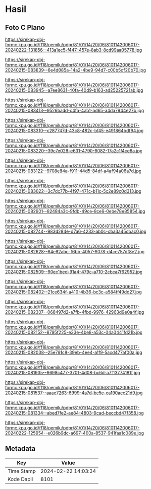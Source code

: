 # Hasil

## Foto C Plano

https://sirekap-obj-formc.kpu.go.id/ff18/pemilu/pdpr/81/01/14/20/06/8101142006017-20240222-131856--413a1ec5-f447-457e-8ab3-8cd99aa05778.jpg

https://sirekap-obj-formc.kpu.go.id/ff18/pemilu/pdpr/81/01/14/20/06/8101142006017-20240215-083839--6e4d085a-14a2-4be9-94d7-c00b5df20b70.jpg

https://sirekap-obj-formc.kpu.go.id/ff18/pemilu/pdpr/81/01/14/20/06/8101142006017-20240215-083945--a7ee8631-40fa-40d9-b163-ad25225721ab.jpg

https://sirekap-obj-formc.kpu.go.id/ff18/pemilu/pdpr/81/01/14/20/06/8101142006017-20240215-083413--9526badd-c4fa-4ab1-ad65-a4da7944e27b.jpg

https://sirekap-obj-formc.kpu.go.id/ff18/pemilu/pdpr/81/01/14/20/06/8101142006017-20240215-083310--c287747d-43c8-482c-bf45-e491864bdf94.jpg

https://sirekap-obj-formc.kpu.go.id/ff18/pemilu/pdpr/81/01/14/20/06/8101142006017-20240215-083220--39c7e028-e631-4790-9082-17a2c1f4ce8a.jpg

https://sirekap-obj-formc.kpu.go.id/ff18/pemilu/pdpr/81/01/14/20/06/8101142006017-20240215-083122--9708e84a-f911-44d5-84df-a4af94a06a7d.jpg

https://sirekap-obj-formc.kpu.go.id/ff18/pemilu/pdpr/81/01/14/20/06/8101142006017-20240215-083022--3c7dc77b-4f97-471c-b11c-5c2e89c0d313.jpg

https://sirekap-obj-formc.kpu.go.id/ff18/pemilu/pdpr/81/01/14/20/06/8101142006017-20240215-082901--82484a3c-9fdb-49ce-8ce6-0ebe78e85854.jpg

https://sirekap-obj-formc.kpu.go.id/ff18/pemilu/pdpr/81/01/14/20/06/8101142006017-20240215-082744--983d284e-d7a6-4233-ab0c-cba3a45cbac0.jpg

https://sirekap-obj-formc.kpu.go.id/ff18/pemilu/pdpr/81/01/14/20/06/8101142006017-20240215-082628--84e82abc-f6bb-4057-9078-d4ce757df8e2.jpg

https://sirekap-obj-formc.kpu.go.id/ff18/pemilu/pdpr/81/01/14/20/06/8101142006017-20240215-082509--90ec1bed-91a4-479c-a710-2cbca7f62952.jpg

https://sirekap-obj-formc.kpu.go.id/ff18/pemilu/pdpr/81/01/14/20/06/8101142006017-20240215-082402--21ce634f-a410-4b36-bc3c-a584ff49dd27.jpg

https://sirekap-obj-formc.kpu.go.id/ff18/pemilu/pdpr/81/01/14/20/06/8101142006017-20240215-082307--068497d2-a7fb-4fbd-9976-42963d9e0a4f.jpg

https://sirekap-obj-formc.kpu.go.id/ff18/pemilu/pdpr/81/01/14/20/06/8101142006017-20240215-082152--8795f225-e33e-4be8-a53c-04a0441fd21b.jpg

https://sirekap-obj-formc.kpu.go.id/ff18/pemilu/pdpr/81/01/14/20/06/8101142006017-20240215-082038--25e761c8-39eb-4ee4-a1f9-5acd477af00a.jpg

https://sirekap-obj-formc.kpu.go.id/ff18/pemilu/pdpr/81/01/14/20/06/8101142006017-20240215-081935--9698c477-3701-4d08-bc6d-a7f13774181f.jpg

https://sirekap-obj-formc.kpu.go.id/ff18/pemilu/pdpr/81/01/14/20/06/8101142006017-20240215-081537--aaae7263-6999-4a7d-be5e-ca190aec21d9.jpg

https://sirekap-obj-formc.kpu.go.id/ff18/pemilu/pdpr/81/01/14/20/06/8101142006017-20240215-081334--abed7fe2-ae84-4803-9cad-beccbd47f358.jpg

https://sirekap-obj-formc.kpu.go.id/ff18/pemilu/pdpr/81/01/14/20/06/8101142006017-20240222-125954--e026b9dc-a697-400a-8537-941faa1c089e.jpg


## Metadata

| Key        | Value               |
| ---------- | ------------------- |
| Time Stamp | 2024-02-22 14:03:34 |
| Kode Dapil | 8101                |




